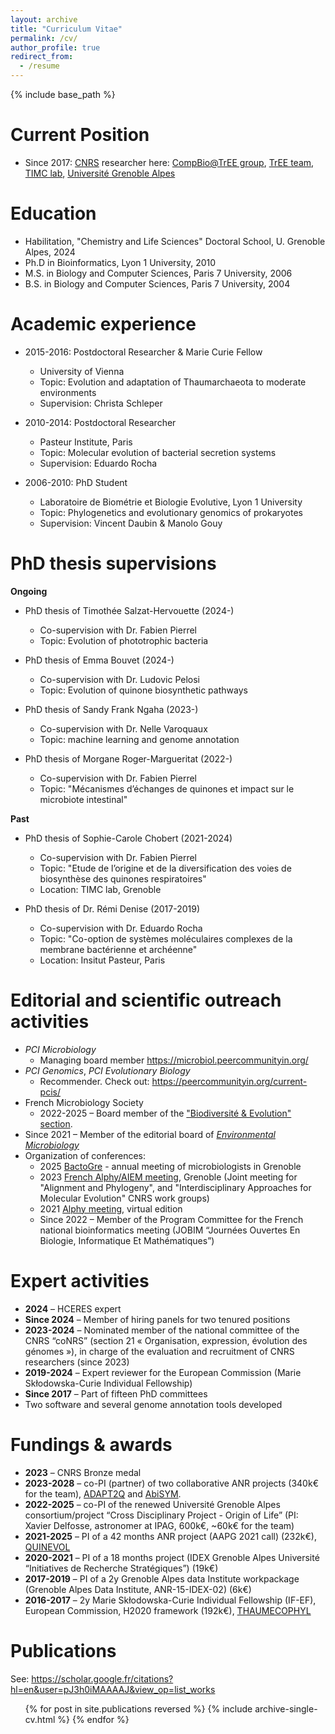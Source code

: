 ```yaml
---
layout: archive
title: "Curriculum Vitae"
permalink: /cv/
author_profile: true
redirect_from:
  - /resume
---
```


{% include base_path %}

Current Position
======
* Since 2017: [CNRS](https://www.cnrs.fr/en) researcher here: [CompBio@TrEE group](https://tree-timc.github.io/compbio/), 
[TrEE team](https://www.timc.fr/en/tree),
[TIMC lab](https://www.timc.fr/en),
[Université Grenoble Alpes](https://www.univ-grenoble-alpes.fr/english/)

Education
======
* Habilitation, "Chemistry and Life Sciences" Doctoral School, U. Grenoble Alpes, 2024 
* Ph.D in Bioinformatics, Lyon 1 University, 2010
* M.S. in Biology and Computer Sciences, Paris 7 University, 2006
* B.S. in Biology and Computer Sciences, Paris 7 University, 2004

Academic experience
======
* 2015-2016: Postdoctoral Researcher & Marie Curie Fellow
  * University of Vienna
  * Topic: Evolution and adaptation of Thaumarchaeota to moderate environments
  * Supervision: Christa Schleper

* 2010-2014: Postdoctoral Researcher
  * Pasteur Institute, Paris
  * Topic: Molecular evolution of bacterial secretion systems
  * Supervision: Eduardo Rocha

* 2006-2010: PhD Student
  * Laboratoire de Biométrie et Biologie Evolutive, Lyon 1 University
  * Topic: Phylogenetics and evolutionary genomics of prokaryotes
  * Supervision: Vincent Daubin & Manolo Gouy

PhD thesis supervisions
======

**Ongoing**

* PhD thesis of Timothée Salzat-Hervouette (2024-) 
  * Co-supervision with Dr. Fabien Pierrel
  * Topic: Evolution of phototrophic bacteria

* PhD thesis of Emma Bouvet (2024-)
  * Co-supervision with Dr. Ludovic Pelosi
  * Topic: Evolution of quinone biosynthetic pathways

* PhD thesis of Sandy Frank Ngaha (2023-)
  * Co-supervision with Dr. Nelle Varoquaux
  * Topic: machine learning and genome annotation

* PhD thesis of Morgane Roger-Margueritat (2022-)
  * Co-supervision with Dr. Fabien Pierrel
  * Topic: "Mécanismes d’échanges de quinones et impact sur le microbiote intestinal"

**Past**
* PhD thesis of Sophie-Carole Chobert (2021-2024)
  * Co-supervision with Dr. Fabien Pierrel
  * Topic: "Etude de l’origine et de la diversification des voies de biosynthèse des quinones respiratoires"
  * Location: TIMC lab, Grenoble

* PhD thesis of Dr. Rémi Denise (2017-2019)
  * Co-supervision with Dr. Eduardo Rocha
  * Topic: "Co-option de systèmes moléculaires complexes de la membrane bactérienne et archéenne"
  * Location: Insitut Pasteur, Paris


Editorial and scientific outreach activities
======
* *PCI Microbiology* 
  * Managing board member <https://microbiol.peercommunityin.org/>
* *PCI Genomics*, *PCI Evolutionary Biology*
  * Recommender. Check out: <https://peercommunityin.org/current-pcis/>
* French Microbiology Society
  * 2022-2025 – Board member of the ["Biodiversité & Evolution" section](https://www.sfm-microbiologie.org/presentation-de-la-sfm/sections-et-groupes-de-travail/biodiversite-et-evolution/). 
* Since 2021 – Member of the editorial board of [*Environmental Microbiology*](https://enviromicro-journals.onlinelibrary.wiley.com/journal/14622920)
* Organization of conferences:
  * 2025 [BactoGre](files/ProgrammeBactoGre2025_VF.pdf) - annual meeting of microbiologists in Grenoble
  * 2023 [French Alphy/AIEM meeting](https://alphy-aiem-2023.sciencesconf.org/?forward-action=index&forward-controller=index&lang=en), Grenoble (Joint meeting for "Alignment and Phylogeny", and "Interdisciplinary Approaches for Molecular Evolution" CNRS work groups)
  * 2021 [Alphy meeting](https://lbbe-dmz.univ-lyon1.fr/spip_alphy/spip.php?article83), virtual edition
  * Since 2022 – Member of the Program Committee for the French national bioinformatics meeting (JOBIM “Journées Ouvertes En Biologie, Informatique Et Mathématiques”)

Expert activities
======
- **2024** – HCERES expert
- **Since 2024** – Member of hiring panels for two tenured positions
- **2023-2024** – Nominated member of the national committee of the CNRS “coNRS” (section 21 « Organisation, expression, évolution des génomes »), in charge of the evaluation and recruitment of CNRS researchers (since 2023)
- **2019-2024** – Expert reviewer for the European Commission (Marie Skłodowska-Curie Individual Fellowship)
- **Since 2017** – Part of fifteen PhD committees
- Two software and several genome annotation tools developed

Fundings & awards
======
- **2023** – CNRS Bronze medal
- **2023-2028** – co-PI (partner) of two collaborative ANR projects (340k€ for the team), [ADAPT2Q](https://anr.fr/Projet-ANR-23-CE44-0012) and [AbiSYM](https://anr.fr/Projet-ANR-23-CE02-0016).
- **2022-2025** – co-PI of the renewed Université Grenoble Alpes consortium/project “Cross Disciplinary Project - Origin of Life” (PI: Xavier Delfosse, astronomer at IPAG, 600k€, ~60k€ for the team)
- **2021-2025** – PI of a 42 months ANR project (AAPG 2021 call) (232k€), [QUINEVOL](https://anr.fr/Projet-ANR-21-CE02-0018)
- **2020-2021** – PI of a 18 months project (IDEX Grenoble Alpes Université “Initiatives de Recherche Stratégiques”) (19k€) 
- **2017-2019** – PI of a 2y Grenoble Alpes data Institute workpackage (Grenoble Alpes Data Institute, ANR-15-IDEX-02) (6k€)
- **2016-2017** – 2y Marie Skłodowska-Curie Individual Fellowship (IF-EF), European Commission, H2020 framework (192k€), [THAUMECOPHYL](https://cordis.europa.eu/project/id/701981)

Publications
======
See: <https://scholar.google.fr/citations?hl=en&user=pJ3h0iMAAAAJ&view_op=list_works>

  <ul>{% for post in site.publications reversed %}
    {% include archive-single-cv.html %}
  {% endfor %}</ul>
  
<!-- Talks
======
  <ul>{% for post in site.talks %}
    {% include archive-single-talk-cv.html %}
  {% endfor %}</ul>
  
Teaching
======
  <ul>{% for post in site.teaching %}
    {% include archive-single-cv.html %}
  {% endfor %}</ul>
   -->
<!-- Service and leadership
======
* Currently signed in to 43 different slack teams
 -->